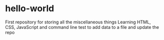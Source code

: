 # hello-world
First repository for storing all the miscellaneous things
Learning HTML, CSS, JavaScript and command line
test to add data to a file and update the repo
